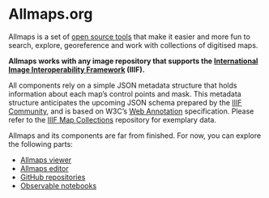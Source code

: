 # Allmaps.org

Allmaps is a set of [open source tools](https://github.com/allmaps) that make it easier and more fun to search, explore, georeference and work with collections of digitised maps.

**Allmaps works with any image repository that supports the [International Image Interoperability Framework](https://iiif.io/) (IIIF).**

All components rely on a simple JSON metadata structure that holds information about each map’s control points and mask. This metadata structure anticipates the upcoming JSON schema prepared by the [IIIF Community](https://iiif.io/community/groups/maps-tsg/), and is based on W3C’s [Web Annotation](https://www.w3.org/TR/annotation-model/) specification. Please refer to the [IIIF Map Collections](https://github.com/bertspaan/iiif-map-collections#georeference-annotations) repository for exemplary data.

Allmaps and its components are far from finished. For now, you can explore the following parts:

*   [Allmaps viewer](https://viewer.allmaps.org/)
*   [Allmaps editor](https://editor.allmaps.org)
*   [GitHub repositories](https://github.com/allmaps)
*   [Observable notebooks](https://observablehq.com/collection/@bertspaan/allmaps)
